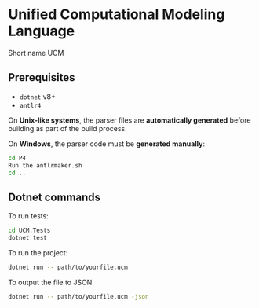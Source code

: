 # Unified Computational Modeling Language
Short name UCM
## Prerequisites

- `dotnet` v8+
- `antlr4`

On **Unix-like systems**, the parser files are **automatically generated** before building as part of the build process.

On **Windows**, the parser code must be **generated manually**:

```sh
cd P4 
Run the antlrmaker.sh
cd ..
```

## Dotnet commands

To run tests:

```sh
cd UCM.Tests
dotnet test
```

To run the project:

```sh
dotnet run -- path/to/yourfile.ucm 
```
To output the file to JSON
```sh
dotnet run -- path/to/yourfile.ucm -json
```
